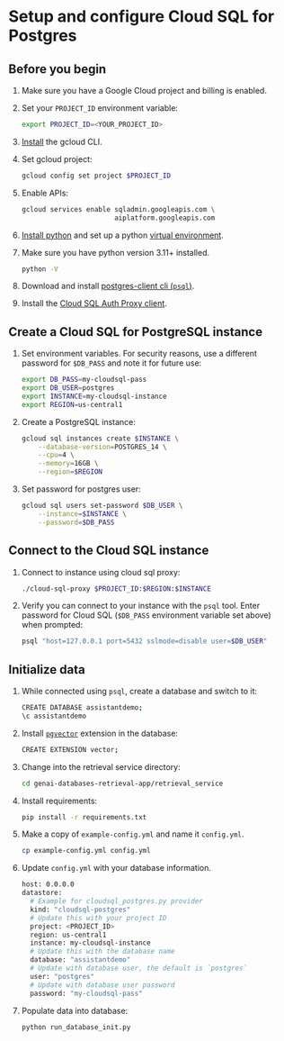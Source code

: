 # Setup and configure Cloud SQL for Postgres

## Before you begin

1. Make sure you have a Google Cloud project and billing is enabled.

1. Set your `PROJECT_ID` environment variable:

    ```bash
    export PROJECT_ID=<YOUR_PROJECT_ID>
    ```

1. [Install](https://cloud.google.com/sdk/docs/install) the gcloud CLI.

1. Set gcloud project:

    ```bash
    gcloud config set project $PROJECT_ID
    ```

1. Enable APIs:

    ```bash
    gcloud services enable sqladmin.googleapis.com \
                           aiplatform.googleapis.com
    ```

1. [Install python][install-python] and set up a python [virtual environment][venv].

1. Make sure you have python version 3.11+ installed.

    ```bash
    python -V
    ```

1. Download and install [postgres-client cli (`psql`)][install-psql].

1. Install the [Cloud SQL Auth Proxy client][install-cloudsql-proxy].

[install-python]: https://cloud.google.com/python/docs/setup#installing_python
[venv]: https://cloud.google.com/python/docs/setup#installing_and_using_virtualenv
[install-psql]: https://www.timescale.com/blog/how-to-install-psql-on-mac-ubuntu-debian-windows/
[install-cloudsql-proxy]: https://cloud.google.com/sql/docs/postgres/connect-instance-auth-proxy#install-proxy


## Create a Cloud SQL for PostgreSQL instance

1. Set environment variables. For security reasons, use a different password for
   `$DB_PASS` and note it for future use:

    ```bash
    export DB_PASS=my-cloudsql-pass
    export DB_USER=postgres
    export INSTANCE=my-cloudsql-instance
    export REGION=us-central1
    ```

1. Create a PostgreSQL instance:

    ```bash
    gcloud sql instances create $INSTANCE \
        --database-version=POSTGRES_14 \
        --cpu=4 \
        --memory=16GB \
        --region=$REGION
    ```

1. Set password for postgres user:

    ```bash
    gcloud sql users set-password $DB_USER \
        --instance=$INSTANCE \
        --password=$DB_PASS
    ```


## Connect to the Cloud SQL instance

1. Connect to instance using cloud sql proxy:

    ```bash
    ./cloud-sql-proxy $PROJECT_ID:$REGION:$INSTANCE
    ```

1. Verify you can connect to your instance with the `psql` tool. Enter
   password for Cloud SQL (`$DB_PASS` environment variable set above) when prompted:

    ```bash
    psql "host=127.0.0.1 port=5432 sslmode=disable user=$DB_USER"
    ```

## Initialize data

1. While connected using `psql`, create a database and switch to it:

    ```bash
    CREATE DATABASE assistantdemo;
    \c assistantdemo
    ```

1. Install [`pgvector`][pgvector] extension in the database:

    ```bash
    CREATE EXTENSION vector;
    ```

1. Change into the retrieval service directory:

    ```bash
    cd genai-databases-retrieval-app/retrieval_service
    ```

1. Install requirements:

    ```bash
    pip install -r requirements.txt
    ```

1. Make a copy of `example-config.yml` and name it `config.yml`.

    ```bash
    cp example-config.yml config.yml
    ```

1. Update `config.yml` with your database information.

    ```bash
    host: 0.0.0.0
    datastore:
      # Example for cloudsql_postgres.py provider
      kind: "cloudsql-postgres"
      # Update this with your project ID
      project: <PROJECT_ID>
      region: us-central1
      instance: my-cloudsql-instance
      # Update this with the database name
      database: "assistantdemo"
      # Update with database user, the default is `postgres`
      user: "postgres"
      # Update with database user password
      password: "my-cloudsql-pass"
    ```

1. Populate data into database:

    ```bash
    python run_database_init.py
    ```

[pgvector]: https://github.com/pgvector/pgvector
